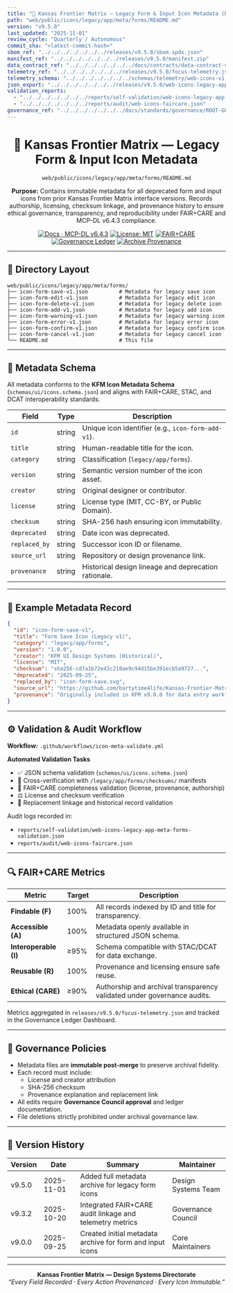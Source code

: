 ```yaml
---
title: "📜 Kansas Frontier Matrix — Legacy Form & Input Icon Metadata (Diamond⁹ Ω / Crown∞Ω Ultimate Certified)"
path: "web/public/icons/legacy/app/meta/forms/README.md"
version: "v9.5.0"
last_updated: "2025-11-01"
review_cycle: "Quarterly / Autonomous"
commit_sha: "<latest-commit-hash>"
sbom_ref: "../../../../../../../releases/v9.5.0/sbom.spdx.json"
manifest_ref: "../../../../../../../releases/v9.5.0/manifest.zip"
data_contract_ref: "../../../../../../../docs/contracts/data-contract-v3.json"
telemetry_ref: "../../../../../../../releases/v9.5.0/focus-telemetry.json"
telemetry_schema: "../../../../../../../schemas/telemetry/web-icons-v1.json"
json_export: "../../../../../../../releases/v9.5.0/web-icons-legacy-app-meta-forms.json"
validation_reports:
  - "../../../../../../../reports/self-validation/web-icons-legacy-app-meta-forms-validation.json"
  - "../../../../../../../reports/audit/web-icons-faircare.json"
governance_ref: "../../../../../../../docs/standards/governance/ROOT-GOVERNANCE.md"
---
```


<div align="center">

# 📜 Kansas Frontier Matrix — **Legacy Form & Input Icon Metadata**
`web/public/icons/legacy/app/meta/forms/README.md`

**Purpose:** Contains immutable metadata for all deprecated form and input icons from prior Kansas Frontier Matrix interface versions. Records authorship, licensing, checksum linkage, and provenance history to ensure ethical governance, transparency, and reproducibility under FAIR+CARE and MCP-DL v6.4.3 compliance.

[![Docs · MCP-DL v6.4.3](https://img.shields.io/badge/Docs-MCP--DL%20v6.4.3-blue)](../../../../../../../docs/standards/markdown_rules.md)
[![License: MIT](https://img.shields.io/badge/License-MIT-green)](../../../../../../../LICENSE)
[![FAIR+CARE](https://img.shields.io/badge/FAIR%2BCARE-Compliant-orange)](../../../../../../../docs/standards/governance/ROOT-GOVERNANCE.md)
[![Governance Ledger](https://img.shields.io/badge/Governance-Ledger-Active-purple)](../../../../../../../docs/standards/governance/LEDGER.md)
[![Archive Provenance](https://img.shields.io/badge/Archive-Metadata%20Immutable-critical)](../../../../../../../reports/audit/web-icons-faircare.json)

</div>

---

## 📁 Directory Layout

```
web/public/icons/legacy/app/meta/forms/
├── icon-form-save-v1.json          # Metadata for legacy save icon
├── icon-form-edit-v1.json          # Metadata for legacy edit icon
├── icon-form-delete-v1.json        # Metadata for legacy delete icon
├── icon-form-add-v1.json           # Metadata for legacy add icon
├── icon-form-warning-v1.json       # Metadata for legacy warning icon
├── icon-form-error-v1.json         # Metadata for legacy error icon
├── icon-form-confirm-v1.json       # Metadata for legacy confirm icon
├── icon-form-cancel-v1.json        # Metadata for legacy cancel icon
└── README.md                       # This file
```

---

## 🧩 Metadata Schema

All metadata conforms to the **KFM Icon Metadata Schema** (`schemas/ui/icons.schema.json`) and aligns with FAIR+CARE, STAC, and DCAT interoperability standards.

| Field | Type | Description |
|--------|------|-------------|
| `id` | string | Unique icon identifier (e.g., `icon-form-add-v1`). |
| `title` | string | Human-readable title for the icon. |
| `category` | string | Classification (`legacy/app/forms`). |
| `version` | string | Semantic version number of the icon asset. |
| `creator` | string | Original designer or contributor. |
| `license` | string | License type (MIT, CC-BY, or Public Domain). |
| `checksum` | string | SHA-256 hash ensuring icon immutability. |
| `deprecated` | string | Date icon was deprecated. |
| `replaced_by` | string | Successor icon ID or filename. |
| `source_url` | string | Repository or design provenance link. |
| `provenance` | string | Historical design lineage and deprecation rationale. |

---

## 🧾 Example Metadata Record

```json
{
  "id": "icon-form-save-v1",
  "title": "Form Save Icon (Legacy v1)",
  "category": "legacy/app/forms",
  "version": "1.0.0",
  "creator": "KFM UI Design Systems (Historical)",
  "license": "MIT",
  "checksum": "sha256-cd7a1b72e43c218ae9c94d15be391ecb5a9727...",
  "deprecated": "2025-09-25",
  "replaced_by": "icon-form-save.svg",
  "source_url": "https://github.com/bartytime4life/Kansas-Frontier-Matrix",
  "provenance": "Originally included in KFM v9.0.0 for data entry workflows; replaced in v9.3.2 with vector-scaled, accessible variant supporting WCAG 2.2 AA contrast ratios."
}
```

---

## ⚙️ Validation & Audit Workflow

**Workflow:** `.github/workflows/icon-meta-validate.yml`

**Automated Validation Tasks**
- ✅ JSON schema validation (`schemas/ui/icons.schema.json`)  
- 🔐 Cross-verification with `/legacy/app/forms/checksums/` manifests  
- 🧾 FAIR+CARE completeness validation (license, provenance, authorship)  
- ⚖️ License and checksum verification  
- 🧭 Replacement linkage and historical record validation  

Audit logs recorded in:
- `reports/self-validation/web-icons-legacy-app-meta-forms-validation.json`
- `reports/audit/web-icons-faircare.json`

---

## 🔍 FAIR+CARE Metrics

| Metric | Target | Description |
|--------|---------|-------------|
| **Findable (F)** | 100% | All records indexed by ID and title for transparency. |
| **Accessible (A)** | 100% | Metadata openly available in structured JSON schema. |
| **Interoperable (I)** | ≥95% | Schema compatible with STAC/DCAT for data exchange. |
| **Reusable (R)** | 100% | Provenance and licensing ensure safe reuse. |
| **Ethical (CARE)** | ≥90% | Authorship and archival transparency validated under governance audits. |

Metrics aggregated in `releases/v9.5.0/focus-telemetry.json` and tracked in the Governance Ledger Dashboard.

---

## 🧱 Governance Policies

- Metadata files are **immutable post-merge** to preserve archival fidelity.  
- Each record must include:
  - License and creator attribution  
  - SHA-256 checksum  
  - Provenance explanation and replacement link  
- All edits require **Governance Council approval** and ledger documentation.  
- File deletions strictly prohibited under archival governance law.  

---

## 🧾 Version History

| Version | Date | Summary | Maintainer |
|----------|------|----------|-------------|
| v9.5.0 | 2025-11-01 | Added full metadata archive for legacy form icons | Design Systems Team |
| v9.3.2 | 2025-10-20 | Integrated FAIR+CARE audit linkage and telemetry metrics | Governance Council |
| v9.0.0 | 2025-09-25 | Created initial metadata archive for form and input icons | Core Maintainers |

---

<div align="center">

**Kansas Frontier Matrix — Design Systems Directorate**  
*“Every Field Recorded · Every Action Provenanced · Every Icon Immutable.”*

</div>

